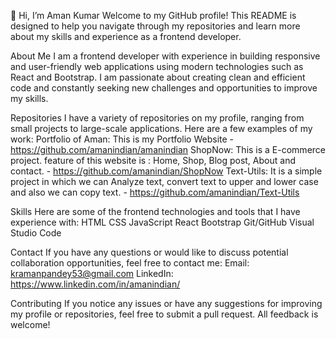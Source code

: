 <!--- 
- 👋 Hi, I’m Aman Kumar
- 👀 I’m interested in Coding
- 🌱 I’m currently learning Full Stack Web Development.
- 💞️ I’m looking to collaborate on ..
- 📫 How to reach me by E-mail
amanindian/amanindian is a ✨ special ✨ repository because its `README.md` (this file) appears on your GitHub profile.
You can click the Preview link to take a look at your changes.
--->

👋 Hi, I’m Aman Kumar
Welcome to my GitHub profile! This README is designed to help you navigate through my repositories and learn more about my skills and experience as a frontend developer.

About Me
I am a frontend developer with experience in building responsive and user-friendly web applications using modern technologies such as React and Bootstrap.
I am passionate about creating clean and efficient code and constantly seeking new challenges and opportunities to improve my skills.

Repositories
I have a variety of repositories on my profile, ranging from small projects to large-scale applications. Here are a few examples of my work:
Portfolio of Aman: This is my Portfolio Website - https://github.com/amanindian/amanindian
ShopNow: This is a E-commerce project. feature of this website is : Home, Shop, Blog post, About and contact. - https://github.com/amanindian/ShopNow
Text-Utils: It is a simple project in which we can Analyze text, convert text to upper and lower case and also we can copy text. - https://github.com/amanindian/Text-Utils


Skills
Here are some of the frontend technologies and tools that I have experience with:
HTML
CSS
JavaScript
React
Bootstrap
Git/GitHub
Visual Studio Code


Contact
If you have any questions or would like to discuss potential collaboration opportunities, feel free to contact me:
Email: kramanpandey53@gmail.com
LinkedIn: https://www.linkedin.com/in/amanindian/

Contributing
If you notice any issues or have any suggestions for improving my profile or repositories, feel free to submit a pull request. All feedback is welcome!
